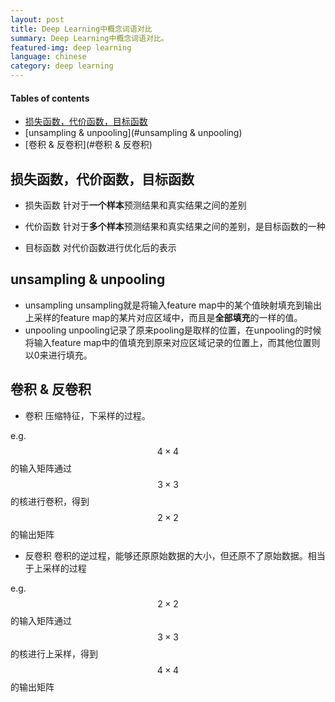 ```yaml
---
layout: post
title: Deep Learning中概念词语对比
summary: Deep Learning中概念词语对比。
featured-img: deep learning
language: chinese
category: deep learning
---
```


#### Tables of contents

- [损失函数，代价函数，目标函数](#损失函数，代价函数，目标函数)
- [unsampling & unpooling](#unsampling & unpooling)
- [卷积 & 反卷积](#卷积 & 反卷积)
  <a name='损失函数，代价函数，目标函数'/>

## 损失函数，代价函数，目标函数

- 损失函数
  针对于**一个样本**预测结果和真实结果之间的差别

- 代价函数
  针对于**多个样本**预测结果和真实结果之间的差别，是目标函数的一种

- 目标函数
  对代价函数进行优化后的表示

<a name='unsampling & unpooling'/>
 
## unsampling & unpooling
- unsampling
unsampling就是将输入feature map中的某个值映射填充到输出上采样的feature map的某片对应区域中，而且是**全部填充**的一样的值。
- unpooling
unpooling记录了原来pooling是取样的位置，在unpooling的时候将输入feature map中的值填充到原来对应区域记录的位置上，而其他位置则以0来进行填充。

<a name='卷积 & 反卷积'/>

## 卷积 & 反卷积

- 卷积
  压缩特征，下采样的过程。

e.g. $$4\times 4$$的输入矩阵通过$$3\times 3$$的核进行卷积，得到$$2\times 2$$的输出矩阵

- 反卷积
  卷积的逆过程，能够还原原始数据的大小，但还原不了原始数据。相当于上采样的过程

e.g. $$2\times 2$$的输入矩阵通过$$3\times 3$$的核进行上采样，得到$$4\times 4$$的输出矩阵
